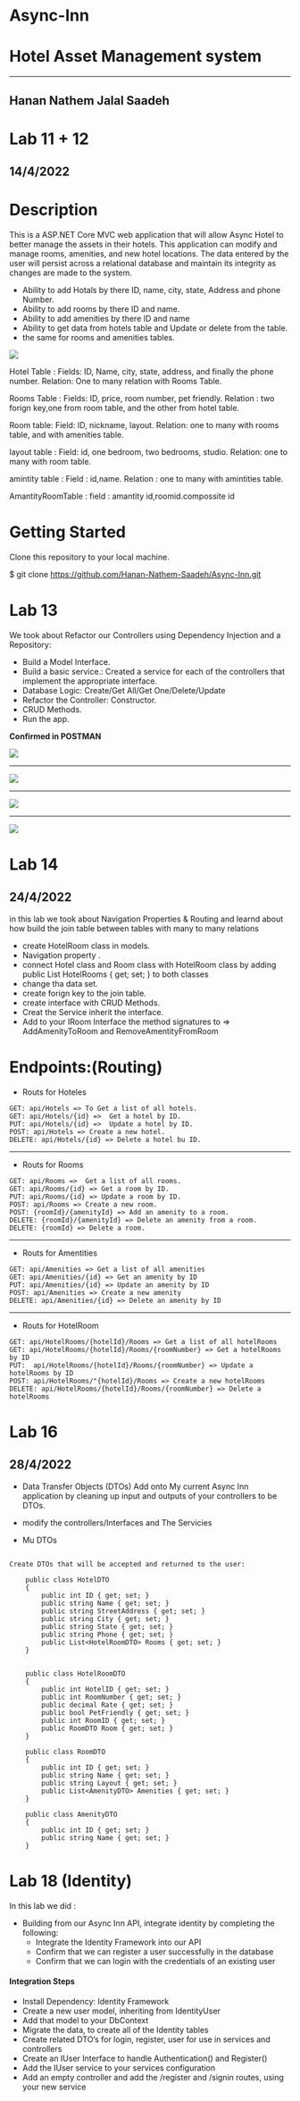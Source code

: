 # Async-Inn
# Hotel Asset Management system
---

## Hanan Nathem Jalal Saadeh

# Lab 11 + 12
## 14/4/2022


# Description

This is a ASP.NET Core MVC web application that will allow Async Hotel to better manage the assets in their hotels. This application can modify and manage rooms, amenities, and new hotel locations. The data entered by the user will persist across a relational database and maintain its integrity as changes are made to the system.

- Ability to add Hotals by there ID, name, city, state, Address and phone Number.
- Ability to add rooms by there ID and name.
- Ability to add amenities by there ID and name
- Ability to get data from hotels table and Update or delete from the table.
- the same for rooms and amenities tables.

 ![](./img/Async-Inn-Hottel.drawio.png)

 Hotel Table :
 Fields: ID, Name, city, state, address, and finally the phone number.
Relation: One to many relation with Rooms Table.

Rooms Table :
Fields: ID, price, room number, pet friendly.
Relation : two forign key,one from room table, and the other from hotel table.

Room table:
Field: ID, nickname, layout.
Relation: one to many with rooms table, and with amenities table.

layout table :
Field: id, one bedroom, two bedrooms, studio.
Relation: one to many with room table.

amintity table :
Field : id,name.
Relation : one to many with amintities table.

AmantityRoomTable :
field : amantity id,roomid.compossite id 


# Getting Started
Clone this repository to your local machine.

$ git clone https://github.com/Hanan-Nathem-Saadeh/Async-Inn.git


# Lab 13

We took about Refactor our Controllers using Dependency Injection and a Repository:

- Build a Model Interface.
- Build a basic service.:
Created a service for each of the controllers that implement the appropriate interface.
- Database Logic: Create/Get All/Get One/Delete/Update
- Refactor the Controller: Constructor.
- CRUD Methods.
- Run the app.

**Confirmed in POSTMAN**

![](./img/async-inn-erd.png)

---
![](./img/Hotels.png)

---
![](./img/Rooms.png)

---

![](./img/Amentities.png)


# Lab 14
## 24/4/2022
in this lab we took about Navigation Properties & Routing
and learnd about how build the join table between tables with many to many relations

- create HotelRoom class in models.
- Navigation property .
- connect Hotel class and Room class with HotelRoom class by adding
public List<HotelRoom> HotelRooms { get; set; } to both classes
- change tha data set.
- create forign key to the join table.
- create interface with CRUD Methods.
- Creat the Service inherit the interface.
- Add to your IRoom Interface the method signatures to => AddAmenityToRoom and RemoveAmentityFromRoom

# Endpoints:(Routing)

- Routs for Hoteles

```
GET: api/Hotels => To Get a list of all hotels.
GET: api/Hotels/{id} =>  Get a hotel by ID.
PUT: api/Hotels/{id} =>  Update a hotel by ID.
POST: api/Hotels => Create a new hotel.
DELETE: api/Hotels/{id} => Delete a hotel bu ID.
```

--- 

- Routs for Rooms 

```
GET: api/Rooms =>  Get a list of all rooms.
GET: api/Rooms/{id} => Get a room by ID.
PUT: api/Rooms/{id} => Update a room by ID.
POST: api/Rooms => Create a new room.
POST: {roomId}/{amenityId} => Add an amenity to a room.
DELETE: {roomId}/{amenityId} => Delete an amenity from a room.
DELETE: {roomId} => Delete a room.
```

---

- Routs for Amentities

```
GET: api/Amenities => Get a list of all amenities
GET: api/Amenities/{id} => Get an amenity by ID
PUT: api/Amenities/{id} => Update an amenity by ID
POST: api/Amenities => Create a new amenity
DELETE: api/Amenities/{id} => Delete an amenity by ID
```

---

- Routs for HotelRoom

```
GET: api/HotelRooms/{hotelId}/Rooms => Get a list of all hotelRooms
GET: api/HotelRooms/{hotelId}/Rooms/{roomNumber} => Get a hotelRooms by ID
PUT:  api/HotelRooms/{hotelId}/Rooms/{roomNumber} => Update a hotelRooms by ID
POST: api/HotelRooms/"{hotelId}/Rooms => Create a new hotelRooms
DELETE: api/HotelRooms/{hotelId}/Rooms/{roomNumber} => Delete a hotelRooms

```
# Lab 16
## 28/4/2022

- Data Transfer Objects (DTOs)
Add onto My current Async Inn application by cleaning up input and outputs of your controllers to be DTOs.

- modify the controllers/Interfaces and The Servicies
- Mu DTOs

```

Create DTOs that will be accepted and returned to the user:

    public class HotelDTO
    {
        public int ID { get; set; }
        public string Name { get; set; }
        public string StreetAddress { get; set; }
        public string City { get; set; }
        public string State { get; set; }
        public string Phone { get; set; }
        public List<HotelRoomDTO> Rooms { get; set; }
    }


    public class HotelRoomDTO
    {
        public int HotelID { get; set; }
        public int RoomNumber { get; set; }
        public decimal Rate { get; set; }
        public bool PetFriendly { get; set; }
        public int RoomID { get; set; }
        public RoomDTO Room { get; set; }
    }

    public class RoomDTO
    {
        public int ID { get; set; }
        public string Name { get; set; }
        public string Layout { get; set; }
        public List<AmenityDTO> Amenities { get; set; }
    }

    public class AmenityDTO
    {
        public int ID { get; set; }
        public string Name { get; set; }
    }

```
# Lab 18 (Identity)

In this lab we did : 
* Building from our Async Inn API, integrate identity by completing the following:
   - Integrate the Identity Framework into our API
   - Confirm that we can register a user successfully in the database
   - Confirm that we can login with the credentials of an existing user
#### Integration Steps

- Install Dependency: Identity Framework
- Create a new user model, inheriting from IdentityUser
- Add that model to your DbContext
- Migrate the data, to create all of the Identity tables
- Create related DTO’s for login, register, user for use in services and controllers
- Create an IUser Interface to handle Authentication() and Register()
- Add the IUser service to your services configuration
- Add an empty controller and add the /register and /signin routes, using your new service






